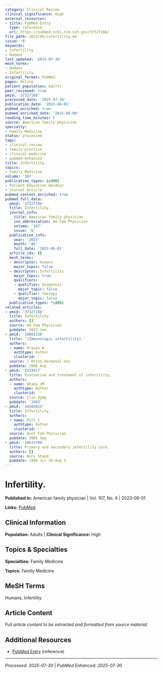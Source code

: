 ```yaml
---
category: Clinical Review
clinical_significance: High
external_resources:
- title: PubMed Entry
  type: reference
  url: https://pubmed.ncbi.nlm.nih.gov/37327166/
file_path: 2023/06/infertility.md
issue: '6'
keywords:
- Infertility
- Humans
last_updated: '2025-07-30'
mesh_terms:
- Humans
- Infertility
original_format: PubMed
pages: Online
patient_population: Adults
peer_reviewed: true
pmid: '37327166'
processed_date: '2025-07-30'
publication_date: '2023-06-01'
pubmed_enriched: true
pubmed_enriched_date: '2025-08-09'
reading_time_minutes: 5
source: American family physician
specialty:
- Family Medicine
status: processed
tags:
- clinical-review
- family-practice
- clinical-medicine
- pubmed-enhanced
title: Infertility.
topics:
- Family Medicine
volume: '107'
publication_types: &id001
- Patient Education Handout
- Journal Article
pubmed_content_enriched: true
pubmed_full_data:
  pmid: '37327166'
  title: Infertility.
  journal_info:
    title: American family physician
    iso_abbreviation: Am Fam Physician
    volume: '107'
    issue: '6'
  publication_info:
    year: '2023'
    month: '06'
    full_date: '2023-06-01'
  article_ids: {}
  mesh_terms:
  - descriptor: Humans
    major_topic: false
  - descriptor: Infertility
    major_topic: true
    qualifiers:
    - qualifier: diagnosis
      major_topic: false
    - qualifier: therapy
      major_topic: false
  publication_types: *id001
related_articles:
- pmid: '37327166'
  title: Infertility.
  authors: []
  source: Am Fam Physician
  pubdate: 2023 Jun
- pmid: '18801150'
  title: '[Immunologic infertility].'
  authors:
  - name: Krause W
    authtype: Author
    clusterid: ''
  source: J Dtsch Dermatol Ges
  pubdate: 2008 Aug
- pmid: '8319417'
  title: Evaluation and treatment of infertility.
  authors:
  - name: Shane JM
    authtype: Author
    clusterid: ''
  source: Clin Symp
  pubdate: '1993'
- pmid: '16265813'
  title: Infertility.
  authors:
  - name: Pitt C
    authtype: Author
    clusterid: ''
  source: Aust Fam Physician
  pubdate: 2005 Sep
- pmid: '10633704'
  title: Primary and secondary infertility care.
  authors: []
  source: Nurs Stand
  pubdate: 1999 Jul 28-Aug 3
---
```


# Infertility.

**Published in:** American family physician | Vol. 107, No. 6 | 2023-06-01

**Links:** [PubMed](https://pubmed.ncbi.nlm.nih.gov/37327166/)

## Clinical Information

**Population:** Adults | **Clinical Significance:** High

## Topics & Specialties

**Specialties:** Family Medicine

**Topics:** Family Medicine

## MeSH Terms

Humans, Infertility

## Article Content

*Full article content to be extracted and formatted from source material.*

## Additional Resources

- [PubMed Entry](https://pubmed.ncbi.nlm.nih.gov/37327166/) (reference)

---

*Processed: 2025-07-30* | *PubMed Enhanced: 2025-07-30*

